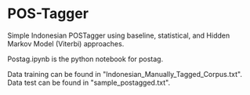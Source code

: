 # POS-Tagger
Simple Indonesian POSTagger using baseline, statistical, and Hidden Markov Model (Viterbi) approaches.

Postag.ipynb is the python notebook for postag. 

Data training can be found in "Indonesian_Manually_Tagged_Corpus.txt".
Data test can be found in "sample_postagged.txt".
